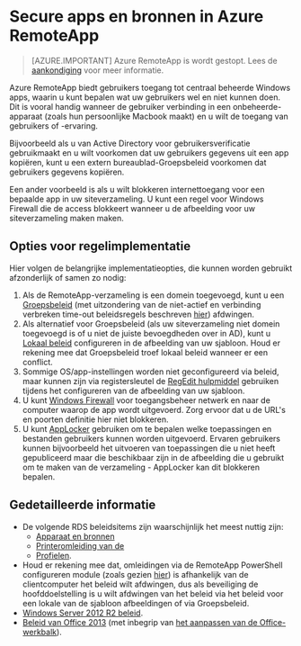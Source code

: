 
<properties
    pageTitle="Secure apps en bronnen in Azure RemoteApp | Microsoft Azure"
    description="Leer hoe u apps en bronnen in Azure RemoteApp vergrendelen"
    services="remoteapp"
    documentationCenter=""
    authors="lizap"
    manager="mbaldwin" />

<tags
    ms.service="remoteapp"
    ms.workload="compute"
    ms.tgt_pltfrm="na"
    ms.devlang="na"
    ms.topic="article"
    ms.date="08/15/2016"
    ms.author="elizapo" />



# <a name="secure-apps-and-resources-in-azure-remoteapp"></a>Secure apps en bronnen in Azure RemoteApp

> [AZURE.IMPORTANT]
> Azure RemoteApp is wordt gestopt. Lees de [aankondiging](https://go.microsoft.com/fwlink/?linkid=821148) voor meer informatie.

Azure RemoteApp biedt gebruikers toegang tot centraal beheerde Windows apps, waarin u kunt bepalen wat uw gebruikers wel en niet kunnen doen.  Dit is vooral handig wanneer de gebruiker verbinding in een onbeheerde-apparaat (zoals hun persoonlijke Macbook maakt) en u wilt de toegang van gebruikers of -ervaring.

Bijvoorbeeld als u van Active Directory voor gebruikersverificatie gebruikmaakt en u wilt voorkomen dat uw gebruikers gegevens uit een app kopiëren, kunt u een extern bureaublad-Groepsbeleid voorkomen dat gebruikers gegevens kopiëren.

Een ander voorbeeld is als u wilt blokkeren internettoegang voor een bepaalde app in uw siteverzameling. U kunt een regel voor Windows Firewall die de access blokkeert wanneer u de afbeelding voor uw siteverzameling maken maken.

## <a name="implementation-options"></a>Opties voor regelimplementatie

  Hier volgen de belangrijke implementatieopties, die kunnen worden gebruikt afzonderlijk of samen zo nodig:

1.  Als de RemoteApp-verzameling is een domein toegevoegd, kunt u een [Groepsbeleid](https://technet.microsoft.com/library/cc725828.aspx) (met uitzondering van de niet-actief en verbinding verbreken time-out beleidsregels beschreven [hier](../azure-subscription-service-limits.md)) afdwingen.
2.  Als alternatief voor Groepsbeleid (als uw siteverzameling niet domein toegevoegd is of u niet de juiste bevoegdheden over in AD), kunt u [Lokaal beleid](https://technet.microsoft.com/library/cc775702.aspx) configureren in de afbeelding van uw sjabloon.  Houd er rekening mee dat Groepsbeleid troef lokaal beleid wanneer er een conflict.
3.  Sommige OS/app-instellingen worden niet geconfigureerd via beleid, maar kunnen zijn via registersleutel de [RegEdit hulpmiddel](./remoteapp-hybridtrouble.md) gebruiken tijdens het configureren van de afbeelding van uw sjabloon.
4.  U kunt [Windows Firewall](http://windows.microsoft.com/en-US/windows-8/Windows-Firewall-from-start-to-finish) voor toegangsbeheer netwerk en naar de computer waarop de app wordt uitgevoerd. Zorg ervoor dat u de URL's en poorten definitie hier niet blokkeren.
5.  U kunt [AppLocker](https://technet.microsoft.com/library/hh831440.aspx) gebruiken om te bepalen welke toepassingen en bestanden gebruikers kunnen worden uitgevoerd. Ervaren gebruikers kunnen bijvoorbeeld het uitvoeren van toepassingen die u niet heeft gepubliceerd maar die beschikbaar zijn in de afbeelding die u gebruikt om te maken van de verzameling - AppLocker kan dit blokkeren bepalen.

## <a name="detailed-information"></a>Gedetailleerde informatie

- De volgende RDS beleidsitems zijn waarschijnlijk het meest nuttig zijn:
    - [Apparaat en bronnen](https://technet.microsoft.com/library/ee791794.aspx)
    - [Printeromleiding van de](https://technet.microsoft.com/library/ee791784.aspx)
    - [Profielen](https://technet.microsoft.com/library/ee791865.aspx).
- Houd er rekening mee dat, omleidingen via de RemoteApp PowerShell configureren module (zoals gezien [hier](./remoteapp-redirection.md)) is afhankelijk van de clientcomputer het beleid wilt afdwingen, dus als beveiliging de hoofddoelstelling is u wilt afdwingen van het beleid via het beleid voor een lokale van de sjabloon afbeeldingen of via Groepsbeleid.
- [Windows Server 2012 R2 beleid](https://technet.microsoft.com/library/hh831791.aspx).
- [Beleid van Office 2013](https://technet.microsoft.com/library/cc178969.aspx) (met inbegrip van [het aanpassen van de Office-werkbalk](https://technet.microsoft.com/library/cc179143.aspx)).

